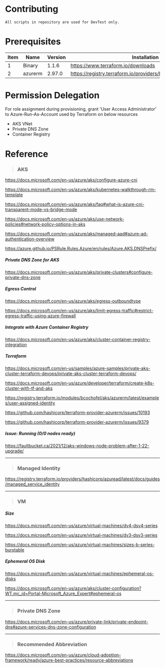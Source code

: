 # Contributing

```
All scripts in repository are used for DevTest only.
```

# Prerequisites

| Item | Name | Version | Installation | 
| - | - | - | - | 
| 1 | Binary | 1.1.6 | https://www.terraform.io/downloads | 
| 2 | azurerm | 2.97.0 | https://registry.terraform.io/providers/hashicorp/azurerm/2.97.0 |

# Permission Delegation

For role assignment during provisioning, grant 'User Access Administrator' to Azure-Run-As-Account used by Terraform on below resources

- AKS VNet
- Private DNS Zone
- Container Registry

# Reference

> ### AKS

https://docs.microsoft.com/en-us/azure/aks/configure-azure-cni

https://docs.microsoft.com/en-us/azure/aks/kubernetes-walkthrough-rm-template

https://docs.microsoft.com/en-us/azure/aks/faq#what-is-azure-cni-transparent-mode-vs-bridge-mode

https://docs.microsoft.com/en-us/azure/aks/use-network-policies#network-policy-options-in-aks

https://docs.microsoft.com/en-us/azure/aks/managed-aad#azure-ad-authentication-overview

https://azure.github.io/PSRule.Rules.Azure/en/rules/Azure.AKS.DNSPrefix/

##### Private DNS Zone for AKS

https://docs.microsoft.com/en-us/azure/aks/private-clusters#configure-private-dns-zone

##### Egress Control

https://docs.microsoft.com/en-us/azure/aks/egress-outboundtype

https://docs.microsoft.com/en-us/azure/aks/limit-egress-traffic#restrict-egress-traffic-using-azure-firewall

##### Integrate with Azure Container Registry

https://docs.microsoft.com/en-us/azure/aks/cluster-container-registry-integration

##### Terraform
https://docs.microsoft.com/en-us/samples/azure-samples/private-aks-cluster-terraform-devops/private-aks-cluster-terraform-devops/

https://docs.microsoft.com/en-us/azure/developer/terraform/create-k8s-cluster-with-tf-and-aks

https://registry.terraform.io/modules/bcochofel/aks/azurerm/latest/examples/user-assigned-identity

https://github.com/hashicorp/terraform-provider-azurerm/issues/10193

https://github.com/hashicorp/terraform-provider-azurerm/issues/9379

##### Issue: Running (0/0 nodes ready) 

https://faultbucket.ca/2021/12/aks-windows-node-problem-after-1-22-upgrade/

---

> ### Managed Identity

https://registry.terraform.io/providers/hashicorp/azuread/latest/docs/guides/managed_service_identity

---

> ### VM

##### Size

https://docs.microsoft.com/en-us/azure/virtual-machines/dv4-dsv4-series

https://docs.microsoft.com/en-us/azure/virtual-machines/dv3-dsv3-series


https://docs.microsoft.com/en-us/azure/virtual-machines/sizes-b-series-burstable

##### Ephemeral OS Disk

https://docs.microsoft.com/en-us/azure/virtual-machines/ephemeral-os-disks

https://docs.microsoft.com/en-us/azure/aks/cluster-configuration?WT.mc_id=Portal-Microsoft_Azure_Expert#ephemeral-os

---

> ### Private DNS Zone

https://docs.microsoft.com/en-us/azure/private-link/private-endpoint-dns#azure-services-dns-zone-configuration

---

> ### Recommended Abbreviation

https://docs.microsoft.com/en-us/azure/cloud-adoption-framework/ready/azure-best-practices/resource-abbreviations
